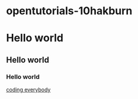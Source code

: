 opentutorials-10hakburn
=======================
<html>       <head>               <title>opentutorials.org</title>       </head>    <body>        <h1>Hello world</h1>        <h2>Hello world</h2>        <h3>Hello world</h3>        <a href="http://opentutorials.org">coding everybody</a>    </body></html>
